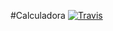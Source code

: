 #Calculadora
[![Travis](https://travis-ci.org/LeonQuezada/calculadora2016.svg)](https://travis-ci.org/LeonQuezada/calculadora2016.svg)
